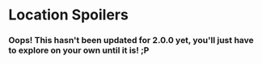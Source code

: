 # Location Spoilers

### Oops!  This hasn't been updated for 2.0.0 yet, you'll just have to explore on your own until it is!  ;P
